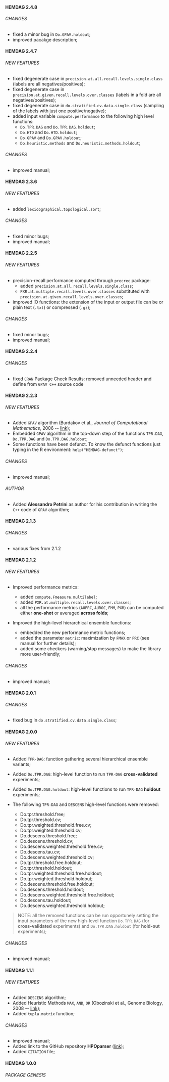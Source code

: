 #### HEMDAG 2.4.8

###### CHANGES
- fixed a minor bug in ``Do.GPAV.holdout``;
- improved pacakge description; 

#### HEMDAG 2.4.7

###### NEW FEATURES
- fixed degenerate case in ``precision.at.all.recall.levels.single.class`` (labels are all negatives/positives);
- fixed degenerate case in ``precision.at.given.recall.levels.over.classes`` (labels in a fold are all negatives/positives); 
- fixed degenerate case in ``do.stratified.cv.data.single.class`` (sampling of the labels with just one positive/negative);
- added input variable ``compute.performance`` to the following high level functions: 
	- ``Do.TPR.DAG`` and ``Do.TPR.DAG.holdout``; 
	- ``Do.HTD`` and ``Do.HTD.holdout``; 
	- ``Do.GPAV`` and ``Do.GPAV.holdout``; 
	- ``Do.heuristic.methods`` and ``Do.heuristic.methods.holdout``;

###### CHANGES
- improved manual;

#### HEMDAG 2.3.6

###### NEW FEATURES
- added ``lexicographical.topological.sort``;

###### CHANGES
- fixed minor bugs;
- improved manual;

#### HEMDAG 2.2.5

###### NEW FEATURES
- precision-recall performance computed through ``precrec`` package:
	- added ``precision.at.all.recall.levels.single.class``;
	- ``PXR.at.multiple.recall.levels.over.classes`` substituted with ``precision.at.given.recall.levels.over.classes``;
- improved IO functions: the extension of the input or output file can be or plain text (``.txt``) or compressed (``.gz``); 

###### CHANGES
- fixed minor bugs;
- improved manual;

#### HEMDAG 2.2.4

###### CHANGES
- fixed ``CRAN`` Package Check Results: removed unneeded header and define from ``GPAV C++`` source code

#### HEMDAG 2.2.3

###### NEW FEATURES
- Added ``GPAV`` algorithm (Burdakov et al., *Journal of Computational Mathematics*, 2006 -- [link](https://www.jstor.org/stable/43693336));
- Embedded ``GPAV`` algorithm in the top-down step of the functions ``TPR.DAG``, ``Do.TPR.DAG`` and ``Do.TPR.DAG.holdout``;
- Some functions have been defunct. To know the defunct functions just typing in the R environment: ``help("HEMDAG-defunct")``;

###### CHANGES
- improved manual;

###### AUTHOR
- Added **Alessandro Petrini** as author for his contribution in writing the ``C++`` code of ``GPAV`` algorithm;

#### HEMDAG 2.1.3

###### CHANGES
- various fixes from 2.1.2

#### HEMDAG 2.1.2

###### NEW FEATURES
- Improved performance metrics:
	- added ``compute.Fmeasure.multilabel``;
	- added ``PXR.at.multiple.recall.levels.over.classes``;
	- all the performance metrics (``AUPRC``, ``AUROC``, ``FMM``, ``PXR``) can be computed either **one-shot** or averaged **across folds**;

- Improved the high-level hierarchical ensemble functions:
	- embedded the new performance metric functions;
	- added the parameter ``metric``: maximization by ``FMAX`` or ``PRC`` (see manual for further details);
	- added some checkers (warning/stop messages) to make the library more user-friendly;

###### CHANGES
- improved manual;

#### HEMDAG 2.0.1

###### CHANGES
- fixed bug in ``do.stratified.cv.data.single.class``;

#### HEMDAG 2.0.0

###### NEW FEATURES
- Added ``TPR-DAG``: function gathering several hierarchical ensemble variants;
- Added ``Do.TPR.DAG``: high-level function to run ``TPR-DAG`` **cross-validated** experiments;
- Added ``Do.TPR.DAG.holdout``: high-level functions to run ``TPR-DAG`` **holdout** experiments;

- The following ``TPR-DAG`` and ``DESCENS`` high-level functions were removed:
	- Do.tpr.threshold.free;
	- Do.tpr.threshold.cv;
	- Do.tpr.weighted.threshold.free.cv;
	- Do.tpr.weighted.threshold.cv;
	- Do.descens.threshold.free;
	- Do.descens.threshold.cv;
	- Do.descens.weighted.threshold.free.cv;
	- Do.descens.tau.cv;
	- Do.descens.weighted.threshold.cv;
	- Do.tpr.threshold.free.holdout;
	- Do.tpr.threshold.holdout;
	- Do.tpr.weighted.threshold.free.holdout;
	- Do.tpr.weighted.threshold.holdout;
	- Do.descens.threshold.free.holdout;
	- Do.descens.threshold.holdout;
	- Do.descens.weighted.threshold.free.holdout;
	- Do.descens.tau.holdout;
	- Do.descens.weighted.threshold.holdout;

> NOTE: all the removed functions can be run opportunely setting the input parameters of the new high-level function ``Do.TPR.DAG`` (for **cross-validated** experiments) and ``Do.TPR.DAG.holdout`` (for **hold-out** experiments);

###### CHANGES
- improved manual;
	
#### HEMDAG 1.1.1

###### NEW FEATURES
- Added ``DESCENS`` algorithm;
- Added Heuristic Methods ``MAX``, ``AND``, ``OR`` (Obozinski et al., Genome Biology, 2008 -- [link](https://genomebiology.biomedcentral.com/articles/10.1186/gb-2008-9-s1-s6));
- Added ``tupla.matrix`` function;

###### CHANGES
- improved manual;
- Added link to the GitHub repository **HPOparser** ([link](https://github.com/marconotaro/HPOparser));
- Added ``CITATION`` file;

#### HEMDAG 1.0.0

###### PACKAGE GENESIS

